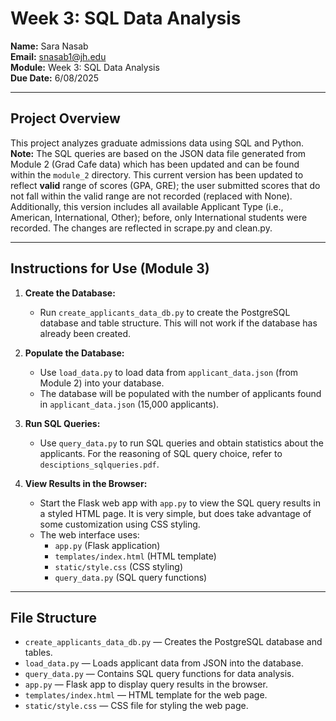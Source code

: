 # Week 3: SQL Data Analysis

**Name:** Sara Nasab  
**Email:** snasab1@jh.edu  
**Module:** Week 3: SQL Data Analysis  
**Due Date:** 6/08/2025

---

## Project Overview

This project analyzes graduate admissions data using SQL and Python.  
**Note:** The SQL queries are based on the JSON data file generated from Module 2 (Grad Cafe data) which has been updated and can be found within the `module_2` directory. This current version has been updated to reflect **valid** range of scores (GPA, GRE); the user submitted scores that do not fall within the valid range are not recorded (replaced with None). Additionally, this version includes all available Applicant Type (i.e., American, International, Other); before, only International students were recorded.  The changes are reflected in scrape.py and clean.py. 

---

## Instructions for Use (Module 3)

1. **Create the Database:**
   - Run `create_applicants_data_db.py` to create the PostgreSQL database and table structure. This will not work if the database has already been created. 

2. **Populate the Database:**
   - Use `load_data.py` to load data from `applicant_data.json` (from Module 2) into your database.
   - The database will be populated with the number of applicants found in `applicant_data.json` (15,000 applicants). 

3. **Run SQL Queries:**
   - Use `query_data.py` to run SQL queries and obtain statistics about the applicants. For the reasoning of SQL query choice, refer to `desciptions_sqlqueries.pdf`. 

4. **View Results in the Browser:**
   - Start the Flask web app with `app.py` to view the SQL query results in a styled HTML page. It is very simple, but does take advantage of some customization using CSS styling. 
   - The web interface uses:
     - `app.py` (Flask application)
     - `templates/index.html` (HTML template)
     - `static/style.css` (CSS styling)
     - `query_data.py` (SQL query functions)

---

## File Structure

- `create_applicants_data_db.py` — Creates the PostgreSQL database and tables.
- `load_data.py` — Loads applicant data from JSON into the database.
- `query_data.py` — Contains SQL query functions for data analysis.
- `app.py` — Flask app to display query results in the browser.
- `templates/index.html` — HTML template for the web page.
- `static/style.css` — CSS file for styling the web page.

